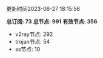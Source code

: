 更新时间2023-06-27 18:15:56

**总订阅: 73**
**总节点: 991**
**有效节点: 356**
- v2ray节点: 292
- trojan节点: 54
- ss节点: 10

